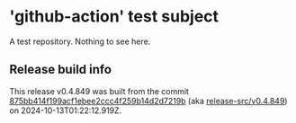 # 'github-action' test subject

A test repository. Nothing to see here.


## Release build info

This release v0.4.849 was built from the commit [875bb414f199acf1ebee2ccc4f259b14d2d7219b](https://github.com/kattecon/gh-release-test-ga/tree/875bb414f199acf1ebee2ccc4f259b14d2d7219b) (aka [release-src/v0.4.849](https://github.com/kattecon/gh-release-test-ga/tree/release-src/v0.4.849)) on 2024-10-13T01:22:12.919Z.
        